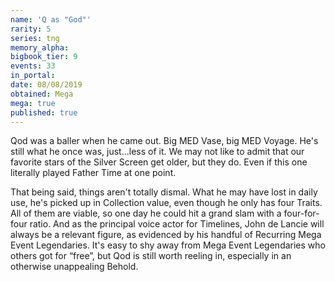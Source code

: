 ```yaml
---
name: 'Q as "God"'
rarity: 5
series: tng
memory_alpha:
bigbook_tier: 9
events: 33
in_portal:
date: 08/08/2019
obtained: Mega
mega: true
published: true
---
```


Qod was a baller when he came out. Big MED Vase, big MED Voyage. He's still what he once was, just...less of it. We may not like to admit that our favorite stars of the Silver Screen get older, but they do. Even if this one literally played Father Time at one point. 

That being said, things aren't totally dismal. What he may have lost in daily use, he's picked up in Collection value, even though he only has four Traits. All of them are viable, so one day he could hit a grand slam with a four-for-four ratio. And as the principal voice actor for Timelines, John de Lancie will always be a relevant figure, as evidenced by his handful of Recurring Mega Event Legendaries. It's easy to shy away from Mega Event Legendaries who others got for “free”, but Qod is still worth reeling in, especially in an otherwise unappealing Behold.
